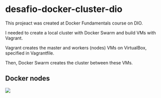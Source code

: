 # desafio-docker-cluster-dio

This projeact was created at Docker Fundamentals course on DIO.

I needed to create a local cluster with Docker Swarm and build VMs with Vagrant.

Vagrant creates the master and workers (nodes) VMs on VirtualBox, specified in Vagrantfile.

Then, Docker Swarm creates the cluster between these VMs.

## Docker nodes
<img src="https://user-images.githubusercontent.com/81250968/229783054-40f36e1e-86b7-4bfe-9250-1ced505c29c8.png"/>
